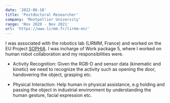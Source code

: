 ```yaml
---
date: '2022-06-10'
title: 'Postdoctoral Researcher'
company: 'Montpellier University'
range: 'Nov 2020 - Nov 2021'
url: 'https://www.lirmm.fr/lirmm-en/'
---
```


I was associated with the robotics lab (LIRMM, France) and worked on the EU Project [SOPHIA](https://project-sophia.eu/). I was incharge of Work package 5, where I worked on human robot collaboration and my responsibilities were.

- Activity Recognition: Given the RGB-D and sensor data (kinematic and kinetic) we need to recognize the activity such as opening the door, handovering the object, grasping etc.

- Physical Interaction: Help human in physical assistance, e.g holding and passing the object in industrial environment by understanding the human gesture, facial expression etc.